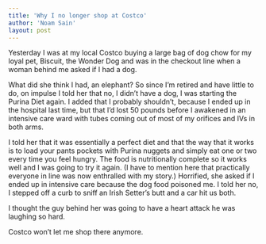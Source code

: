```yaml
---
title: 'Why I no longer shop at Costco'
author: 'Noam Sain'
layout: post
---
```


Yesterday I was at my local Costco buying a large bag of dog chow for my loyal pet, Biscuit, the Wonder Dog and was in the checkout line when a woman behind me asked if I had a dog.  
  
What did she think I had, an elephant? So since I’m retired and have little to do, on impulse I told her that no, I didn’t have a dog, I was starting the Purina Diet again. I added that I probably shouldn’t, because I ended up in the hospital last time, but that I’d lost 50 pounds before I awakened in an intensive care ward with tubes coming out of most of my orifices and IVs in both arms.

I told her that it was essentially a perfect diet and that the way that it works is to load your pants pockets with Purina nuggets and simply eat one or two every time you feel hungry. The food is nutritionally complete so it works well and I was going to try it again. (I have to mention here that practically everyone in line was now enthralled with my story.) Horrified, she asked if I ended up in intensive care because the dog food poisoned me. I told her no, I stepped off a curb to sniff an Irish Setter’s butt and a car hit us both.

I thought the guy behind her was going to have a heart attack he was laughing so hard.

Costco won’t let me shop there anymore.